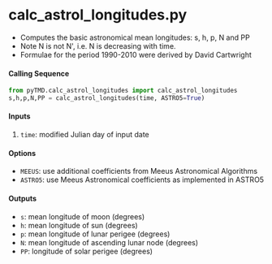 calc_astrol_longitudes.py
=========================

 - Computes the basic astronomical mean longitudes: s, h, p, N and PP
 - Note N is not N', i.e. N is decreasing with time.
 - Formulae for the period 1990-2010 were derived by David Cartwright

#### Calling Sequence
```python
from pyTMD.calc_astrol_longitudes import calc_astrol_longitudes
s,h,p,N,PP = calc_astrol_longitudes(time, ASTRO5=True)
```

#### Inputs
 1. `time`: modified Julian day of input date

#### Options
 - `MEEUS`: use additional coefficients from Meeus Astronomical Algorithms
 - `ASTRO5`: use Meeus Astronomical coefficients as implemented in ASTRO5

#### Outputs
 - `s`: mean longitude of moon (degrees)
 - `h`: mean longitude of sun (degrees)
 - `p`: mean longitude of lunar perigee (degrees)
 - `N`: mean longitude of ascending lunar node (degrees)
 - `PP`: longitude of solar perigee (degrees)
